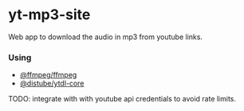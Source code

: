 # yt-mp3-site

Web app to download the audio in mp3 from youtube links.

### Using
 - [@ffmpeg/ffmpeg](https://github.com/ffmpegwasm/ffmpeg.wasm)
 - [@distube/ytdl-core](https://github.com/distubejs/ytdl-core)

TODO: integrate with with youtube api credentials to avoid rate limits.